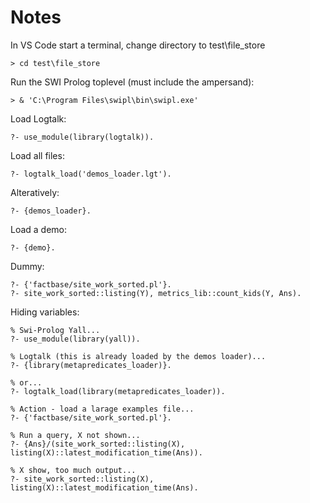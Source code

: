 # Notes

In VS Code start a terminal, change directory to test\file_store

    > cd test\file_store

Run the SWI Prolog toplevel (must include the ampersand):

    > & 'C:\Program Files\swipl\bin\swipl.exe'

Load Logtalk:

    ?- use_module(library(logtalk)).

Load all files:

    ?- logtalk_load('demos_loader.lgt').

Alteratively:

    ?- {demos_loader}.

Load a demo:

    ?- {demo}.

Dummy:

    ?- {'factbase/site_work_sorted.pl'}.
    ?- site_work_sorted::listing(Y), metrics_lib::count_kids(Y, Ans).

Hiding variables:

    % Swi-Prolog Yall...
    ?- use_module(library(yall)).

    % Logtalk (this is already loaded by the demos loader)...
    ?- {library(metapredicates_loader)}.

    % or...
    ?- logtalk_load(library(metapredicates_loader)).

    % Action - load a larage examples file...
    ?- {'factbase/site_work_sorted.pl'}.

    % Run a query, X not shown...
    ?- {Ans}/(site_work_sorted::listing(X), listing(X)::latest_modification_time(Ans)).

    % X show, too much output...
    ?- site_work_sorted::listing(X), listing(X)::latest_modification_time(Ans).
